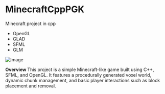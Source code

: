 # MinecraftCppPGK
Minecraft project in cpp
- OpenGL
- GLAD
- SFML
- GLM

![image](https://github.com/user-attachments/assets/868cd3ad-cf97-4175-b192-4bdb853620e5)

<b> Overview </b>
This project is a simple Minecraft-like game built using C++, SFML, and OpenGL. It features a procedurally generated voxel world, dynamic chunk management, and basic player interactions such as block placement and removal.
